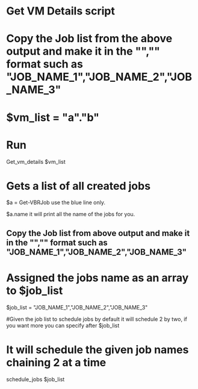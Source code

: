 # Get VM Details script
# Copy the Job list from the above output and make it in the "","" format such as "JOB_NAME_1","JOB_NAME_2","JOB_NAME_3"
# $vm_list = "a"."b"

# Run 
Get_vm_details $vm_list

# Gets a list of all created jobs
$a = Get-VBRJob use the blue line only.

$a.name it will print all the name of the jobs for you.

## Copy the Job list from above output and make it in the "","" format such as "JOB_NAME_1","JOB_NAME_2","JOB_NAME_3"

# Assigned the jobs name as an array to $job_list
$job_list = "JOB_NAME_1","JOB_NAME_2","JOB_NAME_3" 

#Given the job list to schedule jobs by default it will schedule 2 by two, if you want more you can specify after $job_list 

# It will schedule the given job names chaining 2 at a time 
schedule_jobs $job_list
